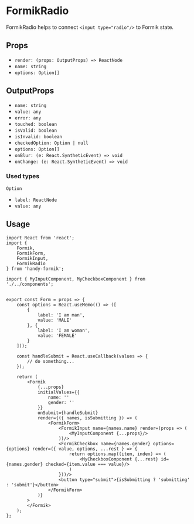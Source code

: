 # FormikRadio

FormikRadio helps to connect `<input type="radio"/>` to Formik state.

## Props

* `render: (props: OutputProps) => ReactNode`
* `name: string`
* `options: Option[]`

## OutputProps

* `name: string`
* `value: any`
* `error: any`
* `touched: boolean`
* `isValid: boolean`
* `isInvalid: boolean`
* `checkedOption: Option | null`
* `options: Option[]`
* `onBlur: (e: React.SyntheticEvent) => void`
* `onChange: (e: React.SyntheticEvent) => void`

### Used types

`Option`
* `label: ReactNode`
* `value: any`


## Usage

```
import React from 'react';
import {
    Formik,
    FormikForm,
    FormikInput,
    FormikRadio
} from 'handy-formik';

import { MyInputComponent, MyCheckboxComponent } from './../components';


export const Form = props => {
    const options = React.useMemo(() => ([
        {
            label: 'I am man',
            value: 'MALE'
        }, {
            label: 'I am woman',
            value: 'FEMALE'
        }
    ]));

    const handleSubmit = React.useCallback(values => {
        // do something...
    });

    return (
        <Formik
            {...props}
            initialValues={{
                name: ''
                gender: ''
            }}
            onSubmit={handleSubmit}
            render={({ names, isSubmitting }) => (
                <FormikForm>
                    <FormikInput name={names.name} render=(props => (
                        <MyInputComponent {...props}/>
                    ))/>
                    <FormikCheckbox name={names.gender} options={options} render=({ value, options, ...rest } => {
                        return options.map((item, index) => (
                            <MyCheckboxComponent {...rest} id={names.gender} checked={item.value === value}/>
                        )
                    }))/>
                    <button type="submit">{isSubmitting ? 'submitting' : 'submit'}</button>
                </FormikForm>
            )}
        >
        </Formik>
    );
};
```

